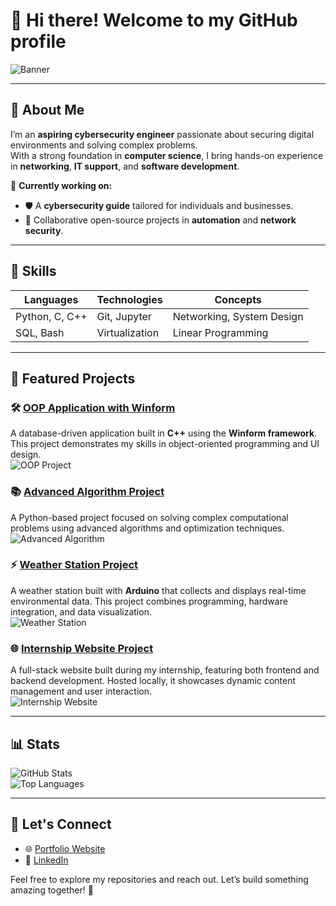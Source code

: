 # 👋 Hi there! Welcome to my GitHub profile  

![Banner](https://via.placeholder.com/1200x300?text=Welcome+to+My+GitHub+Profile)  

---

## 🌟 About Me  

I’m an **aspiring cybersecurity engineer** passionate about securing digital environments and solving complex problems.  
With a strong foundation in **computer science**, I bring hands-on experience in **networking**, **IT support**, and **software development**.  

🌟 **Currently working on:**  
- 🛡️ A **cybersecurity guide** tailored for individuals and businesses.  
- 🤝 Collaborative open-source projects in **automation** and **network security**.  

---

## 🔧 Skills  

| **Languages**         | **Technologies**        | **Concepts**               |
|-----------------------|------------------------|----------------------------|
| Python, C, C++        | Git, Jupyter           | Networking, System Design  |
| SQL, Bash             | Virtualization         | Linear Programming         |

---

## 📂 Featured Projects  

### 🛠 [OOP Application with Winform](https://github.com/GHmysa/ProjetPOO)  
A database-driven application built in **C++** using the **Winform framework**. This project demonstrates my skills in object-oriented programming and UI design.  
![OOP Project](https://via.placeholder.com/600x300?text=OOP+Winform+Application+Preview)  

### 📚 [Advanced Algorithm Project](https://github.com/GHmysa/AdvancedAlgorithmsProject)  
A Python-based project focused on solving complex computational problems using advanced algorithms and optimization techniques.  
![Advanced Algorithm](https://via.placeholder.com/600x300?text=Advanced+Algorithm+Project+Preview)  

### ⚡ [Weather Station Project](https://github.com/GHmysa/Arduino-Weather-Station)  
A weather station built with **Arduino** that collects and displays real-time environmental data. This project combines programming, hardware integration, and data visualization.  
![Weather Station](https://via.placeholder.com/600x300?text=Weather+Station+Project+Preview)  

### 🌐 [Internship Website Project](https://github.com/GHmysa/internship-website)  
A full-stack website built during my internship, featuring both frontend and backend development. Hosted locally, it showcases dynamic content management and user interaction.  
![Internship Website](https://via.placeholder.com/600x300?text=Internship+Website+Project+Preview) 

---

## 📊 Stats  

![GitHub Stats](https://github-readme-stats.vercel.app/api?username=GHmysa&show_icons=true&theme=radical)  
![Top Languages](https://github-readme-stats.vercel.app/api/top-langs/?username=GHmysa&layout=compact&theme=radical)  

---

## 💬 Let's Connect  

- 🌐 [Portfolio Website](https://your-portfolio-link.com)   
- 💼 [LinkedIn](https://www.linkedin.com/in/mhaas02/)  

Feel free to explore my repositories and reach out. Let’s build something amazing together! 🚀  

